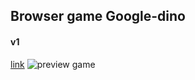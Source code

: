 ## Browser game Google-dino
#### v1
[link](https://bullavitaliy.github.io/Google-dino/)
![preview game](https://user-images.githubusercontent.com/47871151/153055286-bab6afed-a02c-44e2-93a9-480f2aa7f031.jpg)

